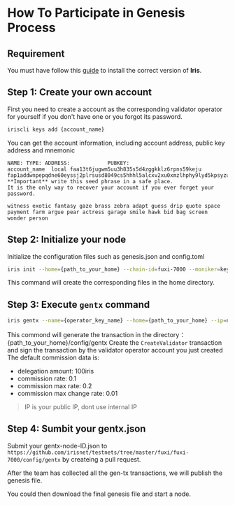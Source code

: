 # How To Participate in Genesis Process

## Requirement

You must have follow this [guide](https://github.com/irisnet/irishub/blob/release0.9/docs/get-started/Install-the-Software.md) to install the correct version of **Iris**.

## Step 1: Create your own account


First you need to create a account as the corresponding validator operator for yourself if you don't have one
or you forgot its password.

```bash
iriscli keys add {account_name}
```
You can get the account information, including account address, public key address and mnemonic
```
NAME: TYPE: ADDRESS:            PUBKEY:
account_name  local faa13t6jugwm5uu3h835s5d4zggkklz6rpns59keju  fap1addwnpepqdne60eyssj2plrsusd8049cs5hhhl5alcxv2xu0xmzlhphy9lyd5kpsyzu
**Important** write this seed phrase in a safe place.
It is the only way to recover your account if you ever forget your password.

witness exotic fantasy gaze brass zebra adapt guess drip quote space payment farm argue pear actress garage smile hawk bid bag screen wonder person
```

## Step 2: Initialize your node

Initialize the configuration files such as genesis.json and config.toml
```bash
iris init --home={path_to_your_home} --chain-id=fuxi-7000 --moniker=key-name
```

This command will create the corresponding files in the home directory.


## Step 3: Execute `gentx` command

```bash
iris gentx --name={operator_key_name} --home={path_to_your_home} --ip=node-ip
```
This commond will generate the transaction in the directory：{path_to_your_home}/config/gentx
Create the `CreateValidator` transaction and sign the transaction by the validator operator account you just created
The default commission data is:
*	delegation amount:           100iris
*	commission rate:             0.1
*	commission max rate:         0.2
*	commission max change rate:  0.01

> IP is your public IP, dont use internal IP

## Step 4: Sumbit your gentx.json

Submit your gentx-node-ID.json to `https://github.com/irisnet/testnets/tree/master/fuxi/fuxi-7000/config/gentx` by createing a pull request.

After the team has collected all the gen-tx transactions, we will publish the genesis file.

You could then download the final genesis file and start a node. 

